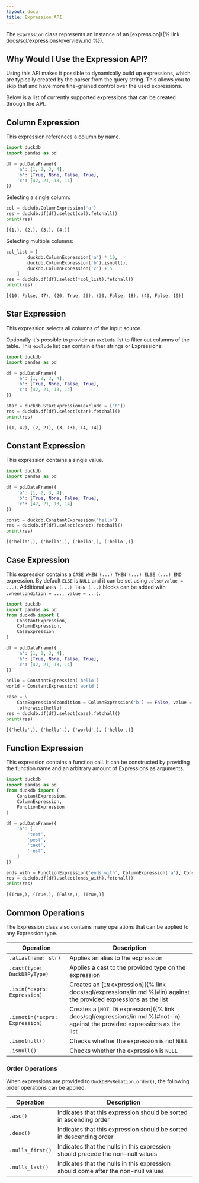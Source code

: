 ```yaml
---
layout: docu
title: Expression API
---
```


The `Expression` class represents an instance of an [expression]({% link docs/sql/expressions/overview.md %}).

## Why Would I Use the Expression API?

Using this API makes it possible to dynamically build up expressions, which are typically created by the parser from the query string.
This allows you to skip that and have more fine-grained control over the used expressions.

Below is a list of currently supported expressions that can be created through the API.

## Column Expression

This expression references a column by name.

```python
import duckdb
import pandas as pd

df = pd.DataFrame({
    'a': [1, 2, 3, 4],
    'b': [True, None, False, True],
    'c': [42, 21, 13, 14]
})
```

Selecting a single column:

```python
col = duckdb.ColumnExpression('a')
res = duckdb.df(df).select(col).fetchall()
print(res)
```

```text
[(1,), (2,), (3,), (4,)]
```

Selecting multiple columns:

```python
col_list = [
        duckdb.ColumnExpression('a') * 10,
        duckdb.ColumnExpression('b').isnull(),
        duckdb.ColumnExpression('c') + 5
    ]
res = duckdb.df(df).select(*col_list).fetchall()
print(res)
```

```text
[(10, False, 47), (20, True, 26), (30, False, 18), (40, False, 19)]
```

## Star Expression

This expression selects all columns of the input source.

Optionally it's possible to provide an `exclude` list to filter out columns of the table.
This `exclude` list can contain either strings or Expressions.

```python
import duckdb
import pandas as pd

df = pd.DataFrame({
    'a': [1, 2, 3, 4],
    'b': [True, None, False, True],
    'c': [42, 21, 13, 14]
})

star = duckdb.StarExpression(exclude = ['b'])
res = duckdb.df(df).select(star).fetchall()
print(res)
```

```text
[(1, 42), (2, 21), (3, 13), (4, 14)]
```

## Constant Expression

This expression contains a single value.

```python
import duckdb
import pandas as pd

df = pd.DataFrame({
    'a': [1, 2, 3, 4],
    'b': [True, None, False, True],
    'c': [42, 21, 13, 14]
})

const = duckdb.ConstantExpression('hello')
res = duckdb.df(df).select(const).fetchall()
print(res)
```


```text
[('hello',), ('hello',), ('hello',), ('hello',)]
```

## Case Expression

This expression contains a `CASE WHEN (...) THEN (...) ELSE (...) END` expression.
By default `ELSE` is `NULL` and it can be set using `.else(value = ...)`.
Additional `WHEN (...) THEN (...)` blocks can be added with `.when(condition = ..., value = ...)`.

```python
import duckdb
import pandas as pd
from duckdb import (
    ConstantExpression,
    ColumnExpression,
    CaseExpression
)

df = pd.DataFrame({
    'a': [1, 2, 3, 4],
    'b': [True, None, False, True],
    'c': [42, 21, 13, 14]
})

hello = ConstantExpression('hello')
world = ConstantExpression('world')

case = \
    CaseExpression(condition = ColumnExpression('b') == False, value = world) \
    .otherwise(hello)
res = duckdb.df(df).select(case).fetchall()
print(res)
```

```text
[('hello',), ('hello',), ('world',), ('hello',)]
```

## Function Expression

This expression contains a function call.
It can be constructed by providing the function name and an arbitrary amount of Expressions as arguments.

```python
import duckdb
import pandas as pd
from duckdb import (
    ConstantExpression,
    ColumnExpression,
    FunctionExpression
)

df = pd.DataFrame({
    'a': [
        'test',
        'pest',
        'text',
        'rest',
    ]
})

ends_with = FunctionExpression('ends_with', ColumnExpression('a'), ConstantExpression('est'))
res = duckdb.df(df).select(ends_with).fetchall()
print(res)
```

```text
[(True,), (True,), (False,), (True,)]
```

## Common Operations

The Expression class also contains many operations that can be applied to any Expression type.

| Operation                      | Description                                                                                                                 |
|--------------------------------|-----------------------------------------------------------------------------------------------------------------------------|
| `.alias(name: str)`            | Applies an alias to the expression                                                                                          |
| `.cast(type: DuckDBPyType)`    | Applies a cast to the provided type on the expression                                                                       |
| `.isin(*exprs: Expression)`    | Creates an [`IN` expression]({% link docs/sql/expressions/in.md %}#in) against the provided expressions as the list         |
| `.isnotin(*exprs: Expression)` | Creates a [`NOT IN` expression]({% link docs/sql/expressions/in.md %}#not-in) against the provided expressions as the list  |
| `.isnotnull()`                 | Checks whether the expression is not `NULL`                                                                                 |
| `.isnull()`                    | Checks whether the expression is `NULL`                                                                                     |

### Order Operations

When expressions are provided to `DuckDBPyRelation.order()`, the following order operations can be applied.

| Operation                      | Description                                                                        |
|--------------------------------|------------------------------------------------------------------------------------|
| `.asc()`                       | Indicates that this expression should be sorted in ascending order                 |
| `.desc()`                      | Indicates that this expression should be sorted in descending order                |
| `.nulls_first()`               | Indicates that the nulls in this expression should precede the non-null values     |
| `.nulls_last()`                | Indicates that the nulls in this expression should come after the non-null values  |
